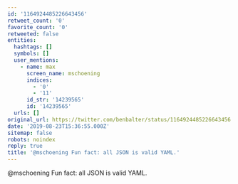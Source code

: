 ```yaml
---
id: '1164924485226643456'
retweet_count: '0'
favorite_count: '0'
retweeted: false
entities:
  hashtags: []
  symbols: []
  user_mentions:
    - name: max
      screen_name: mschoening
      indices:
        - '0'
        - '11'
      id_str: '14239565'
      id: '14239565'
  urls: []
original_url: https://twitter.com/benbalter/status/1164924485226643456
date: '2019-08-23T15:36:55.000Z'
sitemap: false
robots: noindex
reply: true
title: '@mschoening Fun fact: all JSON is valid YAML.'
---
```


@mschoening Fun fact: all JSON is valid YAML.